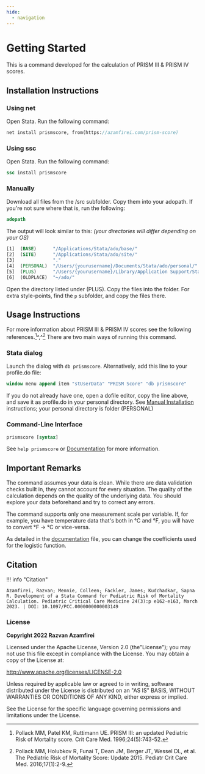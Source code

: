```yaml
---
hide:
  - navigation
---
```

# Getting Started

This is a command developed for the calculation of PRISM III & PRISM IV scores.

## Installation Instructions

### Using net

Open Stata. Run the following command:

```stata
net install prismscore, from(https://azamfirei.com/prism-score)
```

### Using ssc

Open Stata. Run the following command:

```stata
ssc install prismscore
```

### Manually

Download all files from the /src subfolder. Copy them into your adopath. If you're not sure where that is, run the following:

```stata
adopath
```

The output will look similar to this: *(your directories will differ depending on your OS)*

```stata
[1]  (BASE)      "/Applications/Stata/ado/base/"
[2]  (SITE)      "/Applications/Stata/ado/site/"
[3]              "."
[4]  (PERSONAL)  "/Users/{yourusername}/Documents/Stata/ado/personal/"
[5]  (PLUS)      "/Users/{yourusername}/Library/Application Support/Stata/ado/plus/"
[6]  (OLDPLACE)  "~/ado/"
```

Open the directory listed under (PLUS). Copy the files into the folder. For extra style-points, find the `p` subfolder, and copy the files there.

## Usage Instructions

For more information about PRISM III & PRISM IV scores see the following references.[^1]^,^[^2] There are two main ways of running this command.
[^1]: Pollack MM, Patel KM, Ruttimann UE. PRISM III: an updated Pediatric Risk of Mortality score. Crit Care Med. 1996;24(5):743-52.
[^2]: Pollack MM, Holubkov R, Funai T, Dean JM, Berger JT, Wessel DL, et al. The Pediatric Risk of Mortality Score: Update 2015. Pediatr Crit Care Med. 2016;17(1):2-9.

### Stata dialog

Launch the dialog with `db prismscore`. Alternatively, add this line to your profile.do file:

```stata
window menu append item "stUserData" "PRISM Score" "db prismscore"
```

If you do not already have one, open a dofile editor, copy the line above, and save it as profile.do in your personal directory.
See [Manual Installation](#manually) instructions; your personal directory is folder (PERSONAL)

### Command-Line Interface

```stata
prismscore [syntax]
```

See `help prismscore` or [Documentation](details.md) for more information.

## Important Remarks

The command assumes your data is clean. While there are data validation checks built in, they cannot account for every situation. The quality of the calculation depends on the quality of the underlying data. You should explore your data beforehand and try to correct any errors.

The command supports only one measurement scale per variable. If, for example, you have temperature data that's both in &deg;C and &deg;F, you will have to convert &deg;F -> &deg;C or vice-versa.

As detailed in the [documentation](details#custom-implementations) file, you can change the coefficients used for the logistic function.

## Citation

!!! info "Citation"

    Azamfirei, Razvan; Mennie, Colleen; Fackler, James; Kudchadkar, Sapna R. Development of a Stata Command for Pediatric Risk of Mortality Calculation. Pediatric Critical Care Medicine 24(3):p e162-e163, March 2023. | DOI: 10.1097/PCC.0000000000003149


### License

**Copyright 2022 Razvan Azamfirei**

Licensed under the Apache License, Version 2.0 (the"License"); you may not use this file except in compliance with the License. You may obtain a copy of the License at:

http://www.apache.org/licenses/LICENSE-2.0

Unless required by applicable law or agreed to in writing, software distributed under the License is distributed on an "AS IS" BASIS, WITHOUT WARRANTIES OR CONDITIONS OF ANY KIND, either express or implied.

See the License for the specific language governing permissions and limitations under the License.
